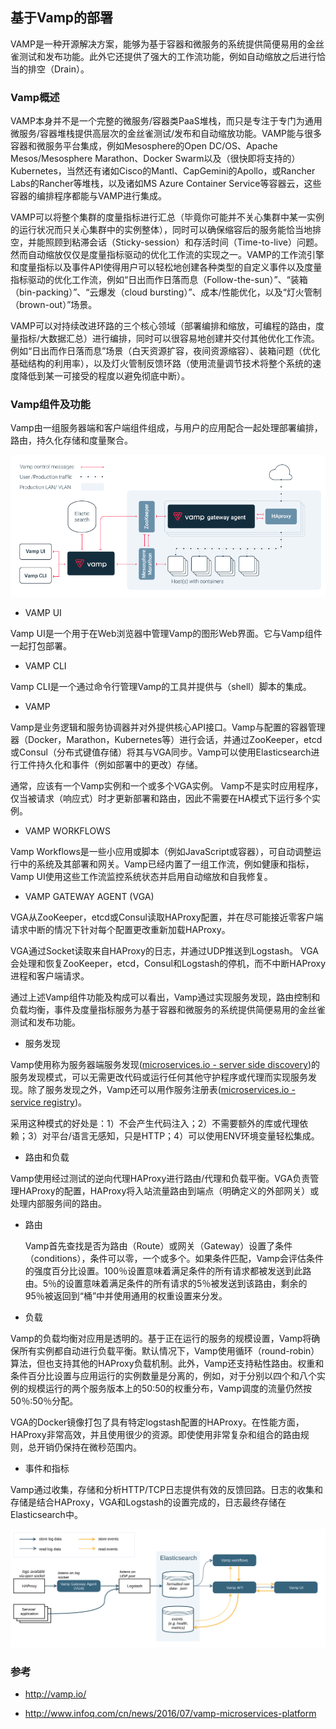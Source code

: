 ## 基于Vamp的部署

VAMP是一种开源解决方案，能够为基于容器和微服务的系统提供简便易用的金丝雀测试和发布功能。此外它还提供了强大的工作流功能，例如自动缩放之后进行恰当的排空（Drain）。

### Vamp概述

VAMP本身并不是一个完整的微服务/容器类PaaS堆栈，而只是专注于专门为通用微服务/容器堆栈提供高层次的金丝雀测试/发布和自动缩放功能。VAMP能与很多容器和微服务平台集成，例如Mesosphere的Open DC/OS、Apache Mesos/Mesosphere Marathon、Docker Swarm以及（很快即将支持的）Kubernetes，当然还有诸如Cisco的Mantl、CapGemini的Apollo，或Rancher Labs的Rancher等堆栈，以及诸如MS Azure Container Service等容器云，这些容器的编排程序都能与VAMP进行集成。

VAMP可以将整个集群的度量指标进行汇总（毕竟你可能并不关心集群中某一实例的运行状况而只关心集群中的实例整体），同时可以确保缩容后的服务能恰当地排空，并能照顾到粘滞会话（Sticky-session）和存活时间（Time-to-live）问题。然而自动缩放仅仅是度量指标驱动的优化工作流的实现之一。VAMP的工作流引擎和度量指标以及事件API使得用户可以轻松地创建各种类型的自定义事件以及度量指标驱动的优化工作流，例如“日出而作日落而息（Follow-the-sun）”、“装箱（bin-packing）”、“云爆发（cloud bursting）”、成本/性能优化，以及“灯火管制（brown-out）”场景。

VAMP可以对持续改进环路的三个核心领域（部署编排和缩放，可编程的路由，度量指标/大数据汇总）进行编排，同时可以很容易地创建并交付其他优化工作流。例如“日出而作日落而息”场景（白天资源扩容，夜间资源缩容）、装箱问题（优化基础结构的利用率），以及灯火管制反馈环路（使用流量调节技术将整个系统的速度降低到某一可接受的程度以避免彻底中断）。

### Vamp组件及功能

Vamp由一组服务器端和客户端组件组成，与用户的应用配合一起处理部署编排，路由，持久化存储和度量聚合。

![](/assets/Vamp-architecture-and-components.png)

- VAMP UI

 Vamp UI是一个用于在Web浏览器中管理Vamp的图形Web界面。它与Vamp组件一起打包部署。

- VAMP CLI
 
 Vamp CLI是一个通过命令行管理Vamp的工具并提供与（shell）脚本的集成。

- VAMP

 Vamp是业务逻辑和服务协调器并对外提供核心API接口。Vamp与配置的容器管理器（Docker，Marathon，Kubernetes等）进行会话，并通过ZooKeeper，etcd或Consul（分布式键值存储）将其与VGA同步。Vamp可以使用Elasticsearch进行工件持久化和事件（例如部署中的更改）存储。
 
 通常，应该有一个Vamp实例和一个或多个VGA实例。
Vamp不是实时应用程序，仅当被请求（响应式）时才更新部署和路由，因此不需要在HA模式下运行多个实例。

- VAMP WORKFLOWS

 Vamp Workflows是一些小应用或脚本（例如JavaScript或容器），可自动调整运行中的系统及其部署和网关。Vamp已经内置了一组工作流，例如健康和指标，Vamp UI使用这些工作流监控系统状态并启用自动缩放和自我修复。

- VAMP GATEWAY AGENT (VGA)

 VGA从ZooKeeper，etcd或Consul读取HAProxy配置，并在尽可能接近零客户端请求中断的情况下针对每个配置更改重新加载HAProxy。
 
 VGA通过Socket读取来自HAProxy的日志，并通过UDP推送到Logstash。 VGA会处理和恢复ZooKeeper，etcd，Consul和Logstash的停机，而不中断HAProxy进程和客户端请求。
 
通过上述Vamp组件功能及构成可以看出，Vamp通过实现服务发现，路由控制和负载均衡，事件及度量指标服务为基于容器和微服务的系统提供简便易用的金丝雀测试和发布功能。

- 服务发现

Vamp使用称为服务器端服务发现([microservices.io - server side discovery](http://microservices.io/patterns/server-side-discovery.html))的服务发现模式，可以无需更改代码或运行任何其他守护程序或代理而实现服务发现。除了服务发现之外，Vamp还可以用作服务注册表([microservices.io - service registry](http://microservices.io/patterns/service-registry.html))。

采用这种模式的好处是：1）不会产生代码注入；2）不需要额外的库或代理依赖；3）对平台/语言无感知，只是HTTP；4）可以使用ENV环境变量轻松集成。

- 路由和负载

Vamp使用经过测试的逆向代理HAProxy进行路由/代理和负载平衡。VGA负责管理HAProxy的配置，HAProxy将入站流量路由到端点（明确定义的外部网关）或处理内部服务间的路由。

 - 路由
 
   Vamp首先查找是否为路由（Route）或网关（Gateway）设置了条件（conditions），条件可以零，一个或多个。如果条件匹配，Vamp会评估条件的强度百分比设置。100％设置意味着满足条件的所有请求都被发送到此路由。5％的设置意味着满足条件的所有请求的5％被发送到该路由，剩余的95％被返回到“桶”中并使用通用的权重设置来分发。
  
  - 负载
  
   Vamp的负载均衡对应用是透明的。基于正在运行的服务的规模设置，Vamp将确保所有实例都自动进行负载平衡。默认情况下，Vamp使用循环（round-robin）算法，但也支持其他的HAProxy负载机制。此外，Vamp还支持粘性路由。权重和条件百分比设置与应用运行的实例数量是分离的，例如，对于分别以四个和八个实例的规模运行的两个服务版本上的50:50的权重分布，Vamp调度的流量仍然按50％:50％分配。


VGA的Docker镜像打包了具有特定logstash配置的HAProxy。在性能方面，HAProxy非常高效，并且使用很少的资源。即使使用非常复杂和组合的路由规则，总开销仍保持在微秒范围内。

- 事件和指标

Vamp通过收集，存储和分析HTTP/TCP日志提供有效的反馈回路。日志的收集和存储是结合HAProxy，VGA和Logstash的设置完成的，日志最终存储在Elasticsearch中。

![](/assets/Vamp-events-and-metrics-flow.svg)

### 参考

- http://vamp.io/

- http://www.infoq.com/cn/news/2016/07/vamp-microservices-platform